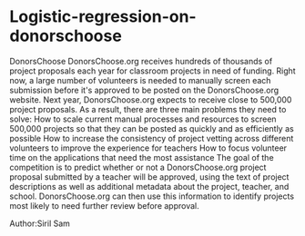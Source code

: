 # Logistic-regression-on-donorschoose

DonorsChoose
DonorsChoose.org receives hundreds of thousands of project proposals each year for classroom projects in need of funding. Right
now, a large number of volunteers is needed to manually screen each submission before it's approved to be posted on the
DonorsChoose.org website.
Next year, DonorsChoose.org expects to receive close to 500,000 project proposals. As a result, there are three main problems they
need to solve:
How to scale current manual processes and resources to screen 500,000 projects so that they can be posted as quickly and
as efficiently as possible
How to increase the consistency of project vetting across different volunteers to improve the experience for teachers
How to focus volunteer time on the applications that need the most assistance
The goal of the competition is to predict whether or not a DonorsChoose.org project proposal submitted by a teacher will be
approved, using the text of project descriptions as well as additional metadata about the project, teacher, and school.
DonorsChoose.org can then use this information to identify projects most likely to need further review before approval.

Author:Siril Sam
